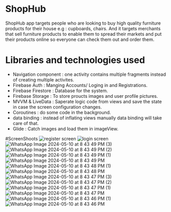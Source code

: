 # ShopHub 

ShopHub app targets people who are looking to buy high quality furniture products for their house e.g : cupboards, chairs. And it targets merchants that sell furniture products to enable them to spread their markets and put their products online so everyone can check them out and order them.

# Libraries and technologies used

* Navigation component : one activity contains multiple fragments instead of creating multiple activites.
* Firebase Auth : Manging Accounts/ Loging in and Registrations.
* Firebase Firestore : Database for the system.
* Firebase Storage : To store proucts images and user profile pictures.
* MVVM & LiveData : Saperate logic code from views and save the state in case the screen configuration changes.
* Coroutines : do some code in the background.
* data binding : instead of inflating views manually data binding will take care of that.
* Glide : Catch images and load them in imageView.

#ScreenShoots
![register screen](https://github.com/redaxxxx/ShopHub/assets/63274971/9e8bfc7b-098f-4f96-afb1-2ae904c43fa4)
![login screen](https://github.com/redaxxxx/ShopHub/assets/63274971/5b527f8e-129c-4bb9-b9c6-3ba483b8b9b6)
![WhatsApp Image 2024-05-10 at 8 43 49 PM (3)](https://github.com/redaxxxx/ShopHub/assets/63274971/5e17ceab-401a-47bf-ae64-24ed498f72a2)
![WhatsApp Image 2024-05-10 at 8 43 49 PM (2)](https://github.com/redaxxxx/ShopHub/assets/63274971/e04945e3-d024-4e46-9b6b-60bf56b9d4cf)
![WhatsApp Image 2024-05-10 at 8 43 49 PM (1)](https://github.com/redaxxxx/ShopHub/assets/63274971/c046884e-ae13-4054-8ce8-41edf1b96358)
![WhatsApp Image 2024-05-10 at 8 43 49 PM](https://github.com/redaxxxx/ShopHub/assets/63274971/b9db1744-8275-410a-b80f-39662b403c92)
![WhatsApp Image 2024-05-10 at 8 43 48 PM (1)](https://github.com/redaxxxx/ShopHub/assets/63274971/53f06554-6455-43ba-8fe7-0db64635e123)
![WhatsApp Image 2024-05-10 at 8 43 48 PM](https://github.com/redaxxxx/ShopHub/assets/63274971/75d30d8d-5366-4ff2-9b91-523eccb9ba5f)
![WhatsApp Image 2024-05-10 at 8 43 47 PM (3)](https://github.com/redaxxxx/ShopHub/assets/63274971/2f46bbbd-ff5b-4456-919f-096ec3d4a275)
![WhatsApp Image 2024-05-10 at 8 43 47 PM (2)](https://github.com/redaxxxx/ShopHub/assets/63274971/cc56960d-ce51-48c6-89c7-1d521b367ac5)
![WhatsApp Image 2024-05-10 at 8 43 47 PM (1)](https://github.com/redaxxxx/ShopHub/assets/63274971/67697bbe-f2f4-4966-830c-b9a83ae744e4)
![WhatsApp Image 2024-05-10 at 8 43 47 PM](https://github.com/redaxxxx/ShopHub/assets/63274971/bd046d43-831d-4041-96ef-423e39da7aaf)
![WhatsApp Image 2024-05-10 at 8 43 46 PM (1)](https://github.com/redaxxxx/ShopHub/assets/63274971/2f064ddf-bdd5-4572-8797-61cc3af86059)
![WhatsApp Image 2024-05-10 at 8 43 46 PM](https://github.com/redaxxxx/ShopHub/assets/63274971/050bd851-1cf1-412b-bb4c-fc161aaa8680)
